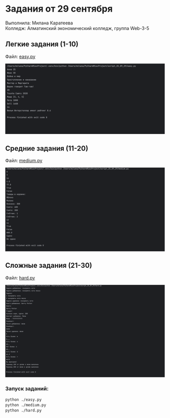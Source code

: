 # Задания от 29 сентября

Выполнила: Милана Каратеева  
Колледж: Алматинский экономический колледж, группа Web-3-5

## Легкие задания (1-10)
Файл: [easy.py](./easy.py)

![Результат выполнения easy.py](easy_result_1.png)

## Средние задания (11-20)
Файл: [medium.py](./medium.py)

![Результат выполнения medium.py](medium_result_1.png)

## Сложные задания (21-30)
Файл: [hard.py](./hard.py)

![Результат выполнения hard.py](hard_result_1.png)

### Запуск заданий:
```bash
python ./easy.py
python ./medium.py
python ./hard.py
```
